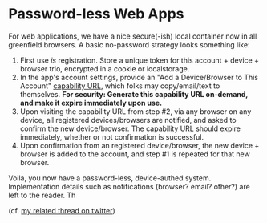 # Password-less Web Apps
For web applications, we have a nice secure(-ish) local container now in all greenfield browsers. A basic no-password strategy looks something like:

1. First use _is_ registration. Store a unique token for this account + device + browser trio, encrypted in a cookie or localstorage.  
2. In the app's account settings, provide an "Add a Device/Browser to This Account" [capability URL](https://www.w3.org/TR/capability-urls/), which folks may copy/email/text to themselves. **For security: Generate this capability URL on-demand, and make it expire immediately upon use.**
3. Upon visiting the capability URL from step #2, via any browser on any device, all registered devices/browsers are notified, and asked to confirm the new device/browser. The capability URL should expire immediately, whether or not confirmation is successful.
4. Upon confirmation from an registered device/browser, the new device + browser is added to the account, and step #1 is repeated for that new browser.

Voila, you now have a password-less, device-authed system. Implementation details such as notifications (browser? email? other?) are left to the reader. Th

(cf. [my related thread on twitter](https://twitter.com/mrf1337/status/1354095045343924224?s=20))
<!--stackedit_data:
eyJoaXN0b3J5IjpbMTMwODQ1Mzc4N119
-->